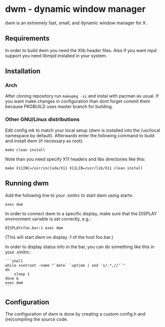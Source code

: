 dwm - dynamic window manager
============================
dwm is an extremely fast, small, and dynamic window manager for X.

Requirements
------------
In order to build dwm you need the Xlib header files.
Also if you want mpd support you need libmpd installed in your system.

Installation
------------
### Arch
After cloning repository run `makepkg -si` and instal with pacman as usual.
If you want make changes in configuration than dont forget commit them because PKGBUILD uses master branch for building.

### Other GNU/Linux distributions
Edit config.mk to match your local setup (dwm is installed into
the /usr/local namespace by default).
Afterwards enter the following command to build and install dwm (if
necessary as root):

    make clean install

Note than you need specify X11 headers and libs directories like this:

    make X11INC=/usr/include/X11 X11LIB=/usr/lib/X11 clean install


Running dwm
-----------
Add the following line to your .xinitrc to start dwm using startx:

    exec dwm

In order to connect dwm to a specific display, make sure that
the DISPLAY environment variable is set correctly, e.g.:

    DISPLAY=foo.bar:1 exec dwm

(This will start dwm on display :1 of the host foo.bar.)

In order to display status info in the bar, you can do something
like this in your .xinitrc:

    ```shell
    while xsetroot -name "`date` `uptime | sed 's/.*,//'`"
    do
    	sleep 1
    done &
    exec dwm
    ```

Configuration
-------------
The configuration of dwm is done by creating a custom config.h
and (re)compiling the source code.

